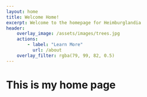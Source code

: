 ```yaml
---
layout: home
title: Welcome Home!
excerpt: Welcome to the homepage for Heimburglandia
header:
    overlay_image: /assets/images/trees.jpg
    actions:
        - label: "Learn More"
          url: /about
    overlay_filter: rgba(79, 99, 82, 0.5)
---
```


# This is my home page
